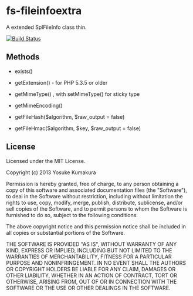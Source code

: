 fs-fileinfoextra
===========

A extended SplFileInfo class thin.

[![Build Status](https://travis-ci.org/kumatch/fs-fileinfoextra.png?branch=master)](https://travis-ci.org/kumatch/fs-fileinfoextra)


Methods
-----

* exists()

* getExtension() - for PHP 5.3.5 or older

* getMimeType() , with setMimeType() for sticky type

* getMimeEncoding()

* getFileHash($algorithm, $raw_output = false)

* getFileHmac($algorithm, $key, $raw_output = false)


License
--------

Licensed under the MIT License.

Copyright (c) 2013 Yosuke Kumakura

Permission is hereby granted, free of charge, to any person
obtaining a copy of this software and associated documentation
files (the "Software"), to deal in the Software without
restriction, including without limitation the rights to use,
copy, modify, merge, publish, distribute, sublicense, and/or sell
copies of the Software, and to permit persons to whom the
Software is furnished to do so, subject to the following
conditions:

The above copyright notice and this permission notice shall be
included in all copies or substantial portions of the Software.

THE SOFTWARE IS PROVIDED "AS IS", WITHOUT WARRANTY OF ANY KIND,
EXPRESS OR IMPLIED, INCLUDING BUT NOT LIMITED TO THE WARRANTIES
OF MERCHANTABILITY, FITNESS FOR A PARTICULAR PURPOSE AND
NONINFRINGEMENT. IN NO EVENT SHALL THE AUTHORS OR COPYRIGHT
HOLDERS BE LIABLE FOR ANY CLAIM, DAMAGES OR OTHER LIABILITY,
WHETHER IN AN ACTION OF CONTRACT, TORT OR OTHERWISE, ARISING
FROM, OUT OF OR IN CONNECTION WITH THE SOFTWARE OR THE USE OR
OTHER DEALINGS IN THE SOFTWARE.
